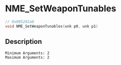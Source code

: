 # NME_SetWeaponTunables
```c
// 0x005282a0
void NME_SetWeaponTunables(unk p0, unk p1)
```
## Description
```
Minimum Arguments: 2
Maximum Arguments: 2
```
